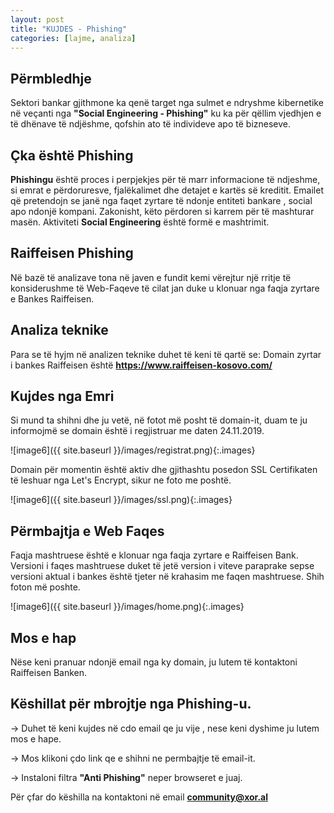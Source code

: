 ```yaml
---
layout: post
title: "KUJDES - Phishing"
categories: [lajme, analiza]
---
```


## Përmbledhje

Sektori bankar gjithmone ka qenë target nga sulmet e ndryshme kibernetike në veçanti nga **"Social Engineering - Phishing"** ku ka për qëllim vjedhjen e të
dhënave të ndjëshme, qofshin ato të individeve apo të bizneseve.


## Çka është Phishing

**Phishingu** është proces i perpjekjes për të marr informacione të ndjeshme, si emrat e përdoruresve, fjalëkalimet dhe detajet e kartës së kreditit.
Emailet që pretendojn se janë nga faqet zyrtare të ndonje entiteti bankare , social apo ndonjë kompani. Zakonisht, këto përdoren si karrem për të mashturar masën. Aktiviteti **Social Engineering** është formë e mashtrimit.


## Raiffeisen Phishing

Në bazë të analizave tona në javen e fundit kemi vërejtur një rritje të konsiderushme të Web-Faqeve të cilat jan duke u klonuar nga
faqja zyrtare e Bankes Raiffeisen.

## Analiza teknike

Para se të hyjm në analizen teknike duhet të keni të qartë se: Domain zyrtar i bankes Raiffeisen është **https://www.raiffeisen-kosovo.com/**

## Kujdes nga Emri

Si mund ta shihni dhe ju vetë, në fotot më posht të domain-it, duam te ju informojmë se domain është i regjistruar me daten 24.11.2019.

![image6]({{ site.baseurl }}/images/registrat.png){:.images}

Domain për momentin është aktiv dhe gjithashtu posedon SSL Certifikaten të leshuar nga Let's Encrypt, sikur ne foto me poshtë.


![image6]({{ site.baseurl }}/images/ssl.png){:.images}

## Përmbajtja e Web Faqes

Faqja mashtruese është e klonuar nga faqja zyrtare e Raiffeisen Bank. Versioni i faqes mashtruese duket të jetë version i viteve paraprake sepse versioni aktual i bankes është tjeter në krahasim me faqen mashtruese. Shih foton më poshte.

![image6]({{ site.baseurl }}/images/home.png){:.images}


## Mos e hap

Nëse keni pranuar ndonjë email nga ky domain, ju lutem të kontaktoni Raiffeisen Banken.


## Këshillat për mbrojtje nga Phishing-u.


-> Duhet të keni kujdes në cdo email qe ju vije , nese keni dyshime ju lutem mos e hape.

-> Mos klikoni çdo link qe e shihni ne permbajtje të email-it.

-> Instaloni filtra **"Anti Phishing"** neper browseret e juaj.



Për çfar do këshilla na kontaktoni në email **community@xor.al**
